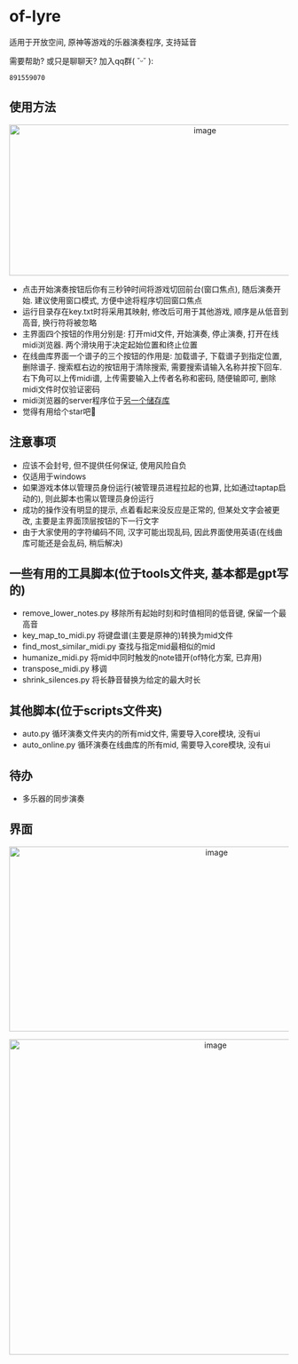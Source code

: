 # of-lyre
适用于开放空间, 原神等游戏的乐器演奏程序, 支持延音

需要帮助? 或只是聊聊天? 加入qq群( ˘ᵕ˘ ):
```
891559070
```

## 使用方法

<p align="center">
<img width="690" height="272" alt="image" src="https://github.com/user-attachments/assets/aaa9a485-5849-44e3-b650-c2c5e144cd99" />
</p>

- 点击开始演奏按钮后你有三秒钟时间将游戏切回前台(窗口焦点), 随后演奏开始. 建议使用窗口模式, 方便中途将程序切回窗口焦点
- 运行目录存在key.txt时将采用其映射, 修改后可用于其他游戏, 顺序是从低音到高音, 换行符将被忽略
- 主界面四个按钮的作用分别是: 打开mid文件, 开始演奏, 停止演奏, 打开在线midi浏览器. 两个滑块用于决定起始位置和终止位置
- 在线曲库界面一个谱子的三个按钮的作用是: 加载谱子, 下载谱子到指定位置, 删除谱子. 搜索框右边的按钮用于清除搜索, 需要搜索请输入名称并按下回车. 右下角可以上传midi谱, 上传需要输入上传者名称和密码, 随便输即可, 删除midi文件时仅验证密码
- midi浏览器的server程序位于[另一个储存库](https://github.com/byzp/Genshin-Lyre-midi-player-server/tree/main/server)
- 觉得有用给个star吧🤗

## 注意事项
- 应该不会封号, 但不提供任何保证, 使用风险自负
- 仅适用于windows
- 如果游戏本体以管理员身份运行(被管理员进程拉起的也算, 比如通过taptap启动的), 则此脚本也需以管理员身份运行
- 成功的操作没有明显的提示, 点着看起来没反应是正常的, 但某处文字会被更改, 主要是主界面顶层按钮的下一行文字
- 由于大家使用的字符编码不同, 汉字可能出现乱码, 因此界面使用英语(在线曲库可能还是会乱码, 稍后解决)

## 一些有用的工具脚本(位于tools文件夹, 基本都是gpt写的)
- remove_lower_notes.py 移除所有起始时刻和时值相同的低音键, 保留一个最高音
- key_map_to_midi.py 将键盘谱(主要是原神的)转换为mid文件
- find_most_similar_midi.py 查找与指定mid最相似的mid
- humanize_midi.py 将mid中同时触发的note错开(of特化方案, 已弃用)
- transpose_midi.py 移调
- shrink_silences.py 将长静音替换为给定的最大时长

## 其他脚本(位于scripts文件夹)
- auto.py 循环演奏文件夹内的所有mid文件, 需要导入core模块, 没有ui
- auto_online.py 循环演奏在线曲库的所有mid, 需要导入core模块, 没有ui

## 待办
- 多乐器的同步演奏

## 界面
<p align="center">
<img width="732" height="333" alt="image" src="http://139.196.113.128:1160/img/gui.png" />
</p>
<p align="center">
<img width="728" height="568" alt="image" src="http://139.196.113.128:1160/img/online.png" />
</p>
